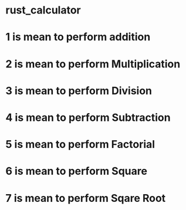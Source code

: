 # rust_calculator

# 1 is mean to perform addition 
# 2 is mean to perform Multiplication 
# 3 is mean to perform Division 
# 4 is mean to perform Subtraction 
# 5 is mean to perform Factorial
# 6 is mean to perform Square
# 7 is mean to perform Sqare Root
